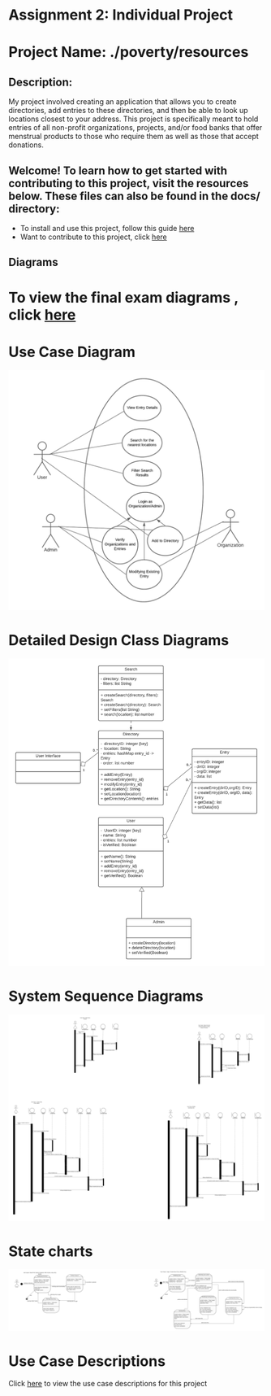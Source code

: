 # **Assignment 2:** Individual Project
# Project Name: ./poverty/resources

## Description:
My project involved creating an application that allows you to create directories, add entries to these directories, and then be able to look up locations closest to your address. This project is specifically meant to hold entries of all non-profit organizations, projects, and/or food banks that offer menstrual products to those who require them as well as those that accept donations.


## Welcome! To learn how to get started with contributing to this project, visit the resources below. These files can also be found in the docs/ directory:
* To install and use this project, follow this guide [here](./docs/Installation_Guide.md)
* Want to contribute to this project, click [here](./docs/Contributions.md)

## Diagrams

# To view the final exam diagrams , click [here](./docs/diagrams/Final_Exam_UML_Diagrams.pdf)

# Use Case Diagram
![Use Case Diagram](docs/diagrams/Use_Case_Diagram.png)

# Detailed Design Class Diagrams
![Design Class Diagrams](docs/diagrams/Design_Class_Diagram.png)

# System Sequence Diagrams
![System Sequence Diagrams](docs/diagrams/SSD.png)

# State charts
![State Charts](docs/diagrams/State_chart.png)


# Use Case Descriptions
Click [here](docs/Use_Case_Descriptions.pdf) to view the use case descriptions for this project


